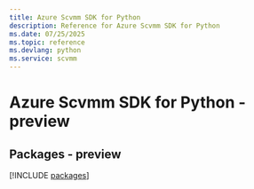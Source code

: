 ```yaml
---
title: Azure Scvmm SDK for Python
description: Reference for Azure Scvmm SDK for Python
ms.date: 07/25/2025
ms.topic: reference
ms.devlang: python
ms.service: scvmm
---
```

# Azure Scvmm SDK for Python - preview
## Packages - preview
[!INCLUDE [packages](scvmm-index.md)]